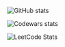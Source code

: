 ![GitHub stats](https://github-readme-stats.vercel.app/api?username=Vijorich&theme=transparent)

![Codewars stats](https://github.r2v.ch/codewars?user=Vijorich&hide_clan=true&top_languages=true&theme=default)

![LeetCode Stats](https://leetcard.jacoblin.cool/Vijorich?theme=nord&font=M%20PLUS%201&ext=heatmap)

